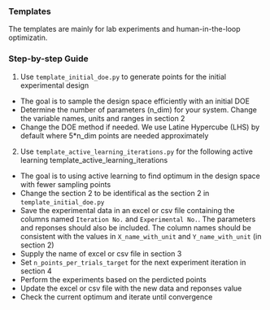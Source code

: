 ### Templates 



The templates are mainly for lab experiments and human-in-the-loop optimizatin. 

### Step-by-step Guide

1. Use `template_initial_doe.py` to generate points for the initial experimental design
- The goal is to sample the design space efficiently with an initial DOE
- Determine the number of parameters (n_dim) for your system. Change the variable names, units and ranges in section 2
- Change the DOE method if needed. We use Latine Hypercube (LHS) by default where 5*n_dim points are needed approximately


2. Use `template_active_learning_iterations.py` for the following active learning template_active_learning_iterations
- The goal is to using active learning to find optimum in the design space with fewer sampling points
- Change the section 2 to be identifical as the section 2 in `template_initial_doe.py`
- Save the experimental data in an excel or csv file containing the columns named `Iteration No.` and `Experimental No.`. The parameters and reponses should also be included. The column names should be consistent with the values in `X_name_with_unit` and `Y_name_with_unit` (in section 2)
- Supply the name of excel or csv file in section 3
- Set `n_points_per_trials_target` for the next experiment iteration in section 4
- Perform the experiments based on the perdicted points
- Update the excel or csv file with the new data and reponses value
- Check the current optimum and iterate until convergence 
